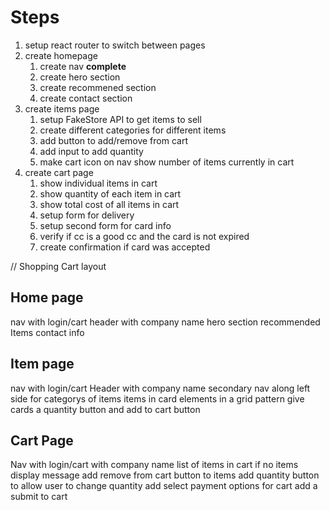 # Steps
1. setup react router to switch between pages
2. create homepage
    1. create nav **complete**
    2. create hero section
    3. create recommened section
    4. create contact section
3. create items page
    1. setup FakeStore API to get items to sell
    2. create different categories for different items
    3. add button to add/remove from cart
    4. add input to add quantity
    5. make cart icon on nav show number of items currently in cart
4. create cart page
    1. show individual items in cart
    2. show quantity of each item in cart
    3. show total cost of all items in cart
    4. setup form for delivery
    5. setup second form for card info
    6. verify if cc is a good cc and the card is not expired 
    7. create confirmation if card was accepted


// Shopping Cart layout
## Home page
nav with login/cart
header with company name
hero section
recommended Items
contact info

## Item page
nav with login/cart
Header with company name
secondary nav along left side for categorys of items
items in card elements in a grid pattern
give cards a quantity button and add to cart button 

## Cart Page
Nav with login/cart
with company name
list of items in cart
if no items display message
add remove from cart button to items
add quantity button to allow user to change quantity
add select payment options for cart
add a submit to cart 